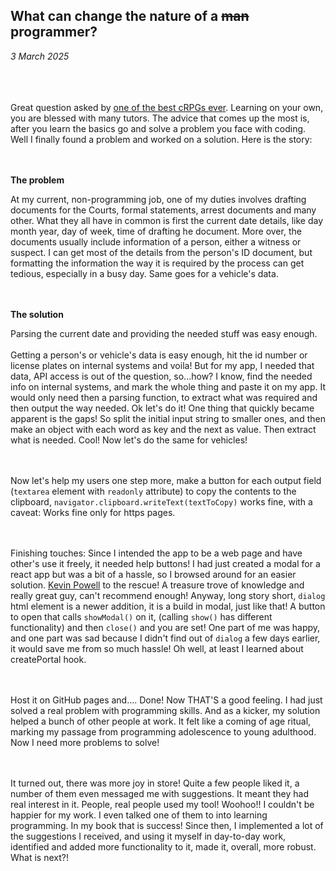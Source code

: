 ## What can change the nature of a ~~man~~ programmer?

_3 March 2025_

\
\
\
Great question asked by [one of the best cRPGs ever](https://en.wikipedia.org/wiki/Planescape:_Torment). Learning on your own, you are blessed with many tutors. The advice that comes up the most is, after you learn the basics go and solve a problem you face with coding. Well I finally found a problem and worked on a solution. Here is the story:

\
\
**The problem**

At my current, non-programming job, one of my duties involves drafting documents for the Courts, formal statements, arrest documents and many other. What they all have in common is first the current date details, like day month year, day of week, time of drafting he document. More over, the documents usually include information of a person, either a witness or suspect. I can get most of the details from the person's ID document, but formatting the information the way it is required by the process can get tedious, especially in a busy day. Same goes for a vehicle's data.

\
\
**The solution**

Parsing the current date and providing the needed stuff was easy enough.
\
\
Getting a person's or vehicle's data is easy enough, hit the id number or license plates on internal systems and voila! But for my app, I needed that data, API access is out of the question, so...how? I know, find the needed info on internal systems, and mark the whole thing and paste it on my app. It would only need then a parsing function, to extract what was required and then output the way needed. Ok let's do it! One thing that quickly became apparent is the gaps! So split the initial input string to smaller ones, and then make an object with each word as key and the next as value. Then extract what is needed. Cool! Now let's do the same for vehicles!

\
\
Now let's help my users one step more, make a button for each output field (`textarea` element with `readonly` attribute) to copy the contents to the clipboard, `navigator.clipboard.writeText(textToCopy)` works fine, with a caveat: Works fine only for https pages.

\
\
Finishing touches: Since I intended the app to be a web page and have other's use it freely, it needed help buttons! I had just created a modal for a react app but was a bit of a hassle, so I browsed around for an easier solution. [Kevin Powell](https://www.youtube.com/watch?v=TAB_v6yBXIE) to the rescue! A treasure trove of knowledge and really great guy, can't recommend enough! Anyway, long story short, `dialog` html element is a newer addition, it is a build in modal, just like that! A button to open that calls `showModal()` on it, (calling `show()` has different functionality) and then `close()` and you are set! One part of me was happy, and one part was sad because I didn't find out of `dialog` a few days earlier, it would save me from so much hassle! Oh well, at least I learned about createPortal hook.

\
\
Host it on GitHub pages and.... Done! Now THAT'S a good feeling. I had just solved a real problem with programming skills. And as a kicker, my solution helped a bunch of other people at work. It felt like a coming of age ritual, marking my passage from programming adolescence to young adulthood. Now I need more problems to solve!

\
\
It turned out, there was more joy in store! Quite a few people liked it, a number of them even messaged me with suggestions. It meant they had real interest in it. People, real people used my tool! Woohoo!! I couldn't be happier for my work. I even talked one of them to into learning programming. In my book that is success! Since then, I implemented a lot of the suggestions I received, and using it myself in day-to-day work, identified and added more functionality to it, made it, overall, more robust. What is next?!
